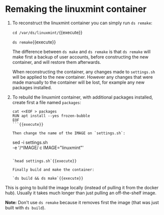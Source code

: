 # Remaking the linuxmint container

1. To reconstruct the linuxmint container you can simply run `ds remake`:

   `cd /var/ds/linuxmint/`{{execute}}
   
   `ds remake`{{execute}}

   The difference between `ds make` and `ds remake` is that `ds remake`
   will make first a backup of user accounts, before
   constructing the new container, and will restore them afterwards.
   
   When reconstructing the container, any changes made to
   `settings.sh` will be applied to the new container. However any
   changes that were made manually to the container will be lost, for
   example any new packages installed.
   
2. To rebuild the linuxmint container, with additional packages
   installed, create first a file named `packages`:
   
   ```
   cat <<EOF > packages
   RUN apt install --yes frozen-bubble
   EOF
   ```{{execute}}
   
   Then change the name of the IMAGE on `settings.sh`:
   
   ```
   sed -i settings.sh \
       -e '/^IMAGE/ c IMAGE="linuxmint"'
   ```{{execute}}
   
   `head settings.sh`{{execute}}
   
   Finally build and make the container:
   
   `ds build && ds make`{{execute}}

  This is going to build the image locally (instead of pulling it from
  the docker hub). Usually it takes much longer than just pulling an
  off-the-shelf image.
  
  **Note:** Don't use `ds remake` because it removes first the image
  (that was just built with `ds build`).
